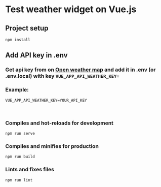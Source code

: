 # Test weather widget on Vue.js

## Project setup

```
npm install
```

## Add API key in .env

### Get api key from on **[Open weather map](https://openweathermap.org/)** and add it in .env (or .env.local) with key `VUE_APP_API_WEATHER_KEY=`

### Example:

```
VUE_APP_API_WEATHER_KEY=YOUR_API_KEY
```

<br>

### Compiles and hot-reloads for development

```
npm run serve
```

### Compiles and minifies for production

```
npm run build
```

### Lints and fixes files

```
npm run lint
```
